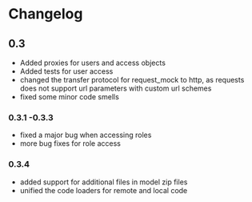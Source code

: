 # Changelog
## 0.3
- Added proxies for users and access objects
- Added tests for user access
- changed the transfer protocol for request_mock to http, as requests does not support url parameters with custom url schemes
- fixed some minor code smells
### 0.3.1 -0.3.3
- fixed a major bug when accessing roles
- more bug fixes for role access
### 0.3.4
- added support for additional files in model zip files
- unified the code loaders for remote and local code